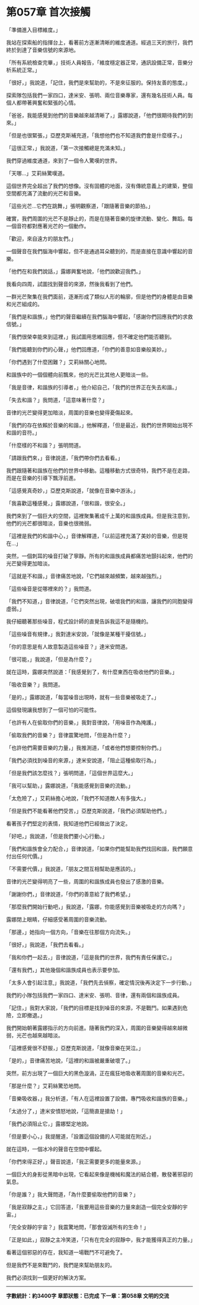 # 第057章 首次接觸

「準備進入目標維度。」

我站在探索船的指揮台上，看著前方逐漸清晰的維度通道。經過三天的旅行，我們終於到達了音樂信號的來源地。

「所有系統檢查完畢，」技術人員報告，「維度穩定器正常，通訊設備正常，音樂分析系統正常。」

「很好，」我說道，「記住，我們是來幫助的，不是來征服的。保持友善的態度。」

探索隊包括我們一家四口，達米安、張明、兩位音樂專家，還有幾名技術人員。每個人都帶著興奮和緊張的心情。

「爸爸，我能感覺到他們的音樂越來越清晰了，」露娜說道，「他們很期待我們的到來。」

「但是也很緊張，」亞歷克斯補充道，「我想他們也不知道我們會是什麼樣子。」

「這很正常，」我說道，「第一次接觸總是充滿未知。」

我們穿過維度通道，來到了一個令人驚嘆的世界。

「天哪...」艾莉絲驚嘆道。

這個世界完全超出了我們的想像。沒有固體的地面，沒有傳統意義上的建築，整個空間都充滿了流動的光芒和音樂。

「這些光芒...它們在跳舞，」張明觀察道，「跟隨著音樂的節拍。」

確實，我們周圍的光芒不是靜止的，而是在隨著音樂的旋律流動、變化、舞蹈。每一個音符都對應著光芒的一個動作。

「歡迎，來自遠方的朋友們。」

一個聲音在我們腦海中響起，但不是通過耳朵聽到的，而是直接在意識中響起的音樂。

「他們在和我們說話，」露娜興奮地說，「他們說歡迎我們。」

我看向四周，試圖找到聲音的來源，然後我看到了他們。

一群光芒聚集在我們面前，逐漸形成了類似人形的輪廓，但是他們的身體是由音樂和光芒組成的。

「我們是和諧族，」他們的聲音繼續在我們腦海中響起，「感謝你們回應我們的求救信號。」

「我們很榮幸能來到這裡，」我試圖用思維回應，但不確定他們能否聽到。

「我們能聽到你們的心聲，」他們回應道，「你們的善意如音樂般美妙。」

「你們遇到了什麼困難？」艾莉絲關心地問。

和諧族中的一個個體向前飄來，他的光芒比其他人更暗淡一些。

「我是音律，和諧族的引導者，」他介紹自己，「我們的世界正在失去和諧。」

「失去和諧？」我問道，「這意味著什麼？」

音律的光芒變得更加暗淡，周圍的音樂也變得憂傷起來。

「我們的存在依賴於音樂的和諧，」他解釋道，「但是最近，我們的世界開始出現不和諧的音符。」

「什麼樣的不和諧？」張明問道。

「請跟我們來，」音律說道，「我們帶你們去看看。」

我們跟隨著和諧族在他們的世界中移動。這種移動方式很奇特，我們不是在走路，而是在音樂的引導下飄浮前進。

「這感覺真奇妙，」亞歷克斯說道，「就像在音樂中游泳。」

「我喜歡這種感覺，」露娜說道，「很和諧，很安全。」

我們來到了一個巨大的空間，這裡聚集著成千上萬的和諧族成員。但是我注意到，他們的光芒都很暗淡，音樂也很微弱。

「這裡是我們的和諧中心，」音律解釋道，「以前這裡充滿了美妙的音樂，但是現在...」

突然，一個刺耳的噪音打破了寧靜。所有的和諧族成員都痛苦地顫抖起來，他們的光芒變得更加暗淡。

「這就是不和諧，」音律痛苦地說，「它們越來越頻繁，越來越強烈。」

「這些噪音是從哪裡來的？」我問道。

「我們不知道，」音律說道，「它們突然出現，破壞我們的和諧，讓我們的同胞變得虛弱。」

我仔細聽著那些噪音，程式設計師的直覺告訴我這不是隨機的。

「這些噪音有規律，」我對達米安說，「就像是某種干擾信號。」

「你的意思是有人故意製造這些噪音？」達米安問道。

「很可能，」我說道，「但是為什麼？」

就在這時，露娜突然說道：「我感覺到了，有什麼東西在吸收他們的音樂。」

「吸收音樂？」我問道。

「是的，」露娜說道，「每當噪音出現時，就有一些音樂被吸走了。」

這個發現讓我想到了一個可怕的可能性。

「也許有人在偷取你們的音樂，」我對音律說，「用噪音作為掩護。」

「偷取我們的音樂？」音律震驚地問，「但是為什麼？」

「也許他們需要音樂的力量，」我推測道，「或者他們想要控制你們。」

「我們必須找到噪音的來源，」達米安說道，「阻止這種偷取行為。」

「但是我們該怎麼找？」張明問道，「這個世界這麼大。」

「我可以幫助，」露娜說道，「我能感覺到音樂的流動。」

「太危險了，」艾莉絲擔心地說，「我們不知道敵人有多強大。」

「但是我們不能看著他們受苦，」亞歷克斯說道，「我們必須幫助他們。」

看著孩子們堅定的表情，我知道他們已經做出了決定。

「好吧，」我說道，「但是我們要小心行動。」

「我們和諧族會全力配合，」音律說道，「如果你們能幫助我們找回和諧，我們願意付出任何代價。」

「不需要代價，」我說道，「朋友之間互相幫助是應該的。」

音律的光芒變得明亮了一些，周圍的和諧族成員也發出了感激的音樂。

「謝謝你們，」音律說道，「你們的善意給了我們希望。」

「那麼我們開始行動吧，」我說道，「露娜，你能感覺到音樂被吸走的方向嗎？」

露娜閉上眼睛，仔細感受著周圍的音樂流動。

「那邊，」她指向一個方向，「音樂在往那個方向流失。」

「很好，」我說道，「我們去看看。」

「我和你們一起去，」音律說道，「這是我們的世界，我們有責任保護它。」

「還有我們，」其他幾個和諧族成員也表示要參加。

「太多人會引起注意,」我說道，「我們先去偵察，確定情況後再決定下一步行動。」

我們的小隊包括我們一家四口、達米安、張明、音律，還有兩個和諧族成員。

「記住，」我對大家說，「我們的目標是找到噪音的來源，不是戰鬥。如果遇到危險，立即撤退。」

我們開始朝著露娜指示的方向前進。隨著我們的深入，周圍的音樂變得越來越微弱，光芒也越來越暗淡。

「這裡感覺很不舒服，」亞歷克斯說道，「就像音樂在哭泣。」

「是的，」音律痛苦地說，「這裡的和諧被嚴重破壞了。」

突然，前方出現了一個巨大的黑色漩渦，正在瘋狂地吸收著周圍的音樂和光芒。

「那是什麼？」艾莉絲驚恐地問。

「音樂吸收器，」我分析道，「有人在這裡設置了設備，專門吸收和諧族的音樂。」

「太過分了，」達米安憤怒地說，「這簡直是搶劫！」

「我們必須阻止它，」露娜堅定地說。

「但是要小心，」我提醒道，「設置這個設備的人可能就在附近。」

就在這時，一個冰冷的聲音在空間中響起。

「你們來得正好，」聲音說道，「我正需要更多的能量來源。」

一個巨大的身影從黑暗中出現，它看起來像是機械和魔法的結合體，散發著邪惡的氣息。

「你是誰？」我大聲問道，「為什麼要偷取他們的音樂？」

「我是寂靜之主，」它回答道，「我要用這些音樂的力量來創造一個完全安靜的宇宙。」

「完全安靜的宇宙？」我震驚地問，「那會毀滅所有的生命！」

「正是如此，」寂靜之主冷笑道，「只有在完全的寂靜中，我才能獲得真正的力量。」

看著這個邪惡的存在，我知道一場戰鬥不可避免了。

但是我們不是來戰鬥的，我們是來幫助朋友的。

我們必須找到一個更好的解決方案。

---

**字數統計：約3400字**
**章節狀態：已完成**
**下一章：第058章 文明的交流**
